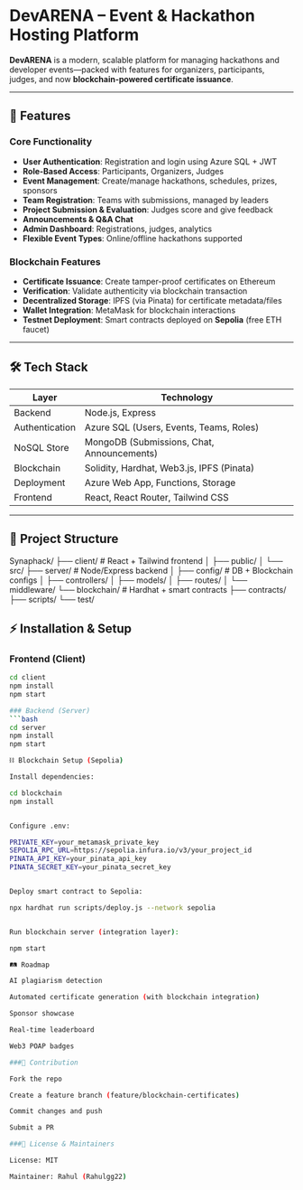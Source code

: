 # DevARENA – Event & Hackathon Hosting Platform

**DevARENA** is a modern, scalable platform for managing hackathons and developer events—packed with features for organizers, participants, judges, and now **blockchain-powered certificate issuance**.  

---

## 🚀 Features

### Core Functionality
- **User Authentication**: Registration and login using Azure SQL + JWT
- **Role-Based Access**: Participants, Organizers, Judges
- **Event Management**: Create/manage hackathons, schedules, prizes, sponsors
- **Team Registration**: Teams with submissions, managed by leaders
- **Project Submission & Evaluation**: Judges score and give feedback
- **Announcements & Q&A Chat**
- **Admin Dashboard**: Registrations, judges, analytics
- **Flexible Event Types**: Online/offline hackathons supported

### Blockchain Features
- **Certificate Issuance**: Create tamper-proof certificates on Ethereum
- **Verification**: Validate authenticity via blockchain transaction
- **Decentralized Storage**: IPFS (via Pinata) for certificate metadata/files
- **Wallet Integration**: MetaMask for blockchain interactions
- **Testnet Deployment**: Smart contracts deployed on **Sepolia** (free ETH faucet)

---

## 🛠 Tech Stack

| Layer          | Technology                                |
|----------------|--------------------------------------------|
| Backend        | Node.js, Express                          |
| Authentication | Azure SQL (Users, Events, Teams, Roles)   |
| NoSQL Store    | MongoDB (Submissions, Chat, Announcements)|
| Blockchain     | Solidity, Hardhat, Web3.js, IPFS (Pinata) |
| Deployment     | Azure Web App, Functions, Storage         |
| Frontend       | React, React Router, Tailwind CSS         |

---

## 📂 Project Structure

Synaphack/
├── client/ # React + Tailwind frontend
│ ├── public/
│ └── src/
├── server/ # Node/Express backend
│ ├── config/ # DB + Blockchain configs
│ ├── controllers/
│ ├── models/
│ ├── routes/
│ └── middleware/
└── blockchain/ # Hardhat + smart contracts
├── contracts/
├── scripts/
└── test/

## ⚡ Installation & Setup

### Frontend (Client)
```bash
cd client
npm install
npm start

### Backend (Server)
```bash
cd server
npm install
npm start

⛓ Blockchain Setup (Sepolia)

Install dependencies:

cd blockchain
npm install


Configure .env:

PRIVATE_KEY=your_metamask_private_key
SEPOLIA_RPC_URL=https://sepolia.infura.io/v3/your_project_id
PINATA_API_KEY=your_pinata_api_key
PINATA_SECRET_KEY=your_pinata_secret_key


Deploy smart contract to Sepolia:

npx hardhat run scripts/deploy.js --network sepolia


Run blockchain server (integration layer):

npm start

🛤 Roadmap

AI plagiarism detection

Automated certificate generation (with blockchain integration)

Sponsor showcase

Real-time leaderboard

Web3 POAP badges

###🤝 Contribution

Fork the repo

Create a feature branch (feature/blockchain-certificates)

Commit changes and push

Submit a PR

###📜 License & Maintainers

License: MIT

Maintainer: Rahul (Rahulgg22)
